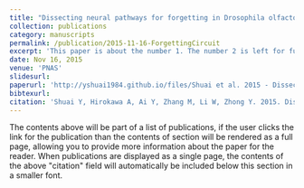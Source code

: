 ```yaml
---
title: "Dissecting neural pathways for forgetting in Drosophila olfactory aversive memory"
collection: publications
category: manuscripts
permalink: /publication/2015-11-16-ForgettingCircuit
excerpt: 'This paper is about the number 1. The number 2 is left for future work.'
date: Nov 16, 2015
venue: 'PNAS'
slidesurl:
paperurl: 'http://yshuai1984.github.io/files/Shuai et al. 2015 - Dissecting neural pathways for forgetting in Drosophila olfactory aversive memory.pdf'
bibtexurl:
citation: 'Shuai Y, Hirokawa A, Ai Y, Zhang M, Li W, Zhong Y. 2015. Dissecting neural pathways for forgetting in Drosophila olfactory aversive memory. Proc Natl Acad Sci U S A 112:E6663–72.'
---
```

The contents above will be part of a list of publications, if the user clicks the link for the publication than the contents of section will be rendered as a full page, allowing you to provide more information about the paper for the reader. When publications are displayed as a single page, the contents of the above "citation" field will automatically be included below this section in a smaller font.
